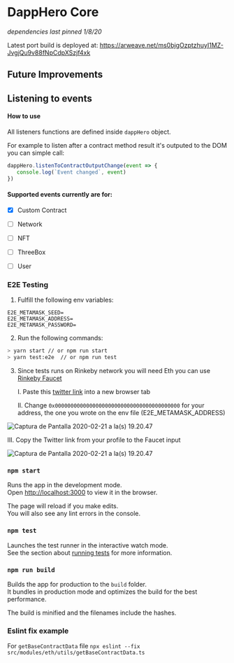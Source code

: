 # DappHero Core

_dependencies last pinned 1/8/20_

Latest port build is deployed at: https://arweave.net/ms0bjgOzptzhuyI1MZ-JvgjQu9v88fNpCdpXSzjf4xk

## Future Improvements


## Listening to events

#### How to use

All listeners functions are defined inside `dappHero` object.

For example to listen after a contract method result it's outputed to the DOM you can simple call:

```javascript
dappHero.listenToContractOutputChange(event => {
   console.log(`Event changed`, event)
})
```

#### Supported events currently are for:

- [x] Custom Contract
- [ ] Network
- [ ] NFT
- [ ] ThreeBox
- [ ] User


### E2E Testing

1. Fulfill the following env variables:

```
E2E_METAMASK_SEED=
E2E_METAMASK_ADDRESS=
E2E_METAMASK_PASSWORD=
```

2. Run the following commands:

```sh
> yarn start // or npm run start
> yarn test:e2e  // or npm run test
```

3. Since tests runs on Rinkeby network you will need Eth you can use [Rinkeby Faucet](https://faucet.rinkeby.io)

   I. Paste this [twitter link](https://twitter.com/intent/tweet?text=Requesting%20faucet%20funds%20into%200x0000000000000000000000000000000000000000%20on%20the%20%23Rinkeby%20%23Ethereum%20test%20network.) into a new browser tab

   II. Change `0x0000000000000000000000000000000000000000` for your address, the one you wrote on the env file (E2E_METAMASK_ADDRESS)

![Captura de Pantalla 2020-02-21 a la(s) 19.20.47](https://i.imgur.com/thXJHfw.png)

III. Copy the Twitter link from your profile to the Faucet input

![Captura de Pantalla 2020-02-21 a la(s) 19.20.47](https://i.imgur.com/1PBDcFR.png)

### `npm start`

Runs the app in the development mode.<br />
Open [http://localhost:3000](http://localhost:3000) to view it in the browser.

The page will reload if you make edits.<br />
You will also see any lint errors in the console.

### `npm test`

Launches the test runner in the interactive watch mode.<br />
See the section about [running tests](https://facebook.github.io/create-react-app/docs/running-tests) for more information.

### `npm run build`

Builds the app for production to the `build` folder.<br />
It bundles in production mode and optimizes the build for the best performance.

The build is minified and the filenames include the hashes.<br />

### Eslint fix example

For `getBaseContractData` file
`npx eslint --fix src/modules/eth/utils/getBaseContractData.ts`
